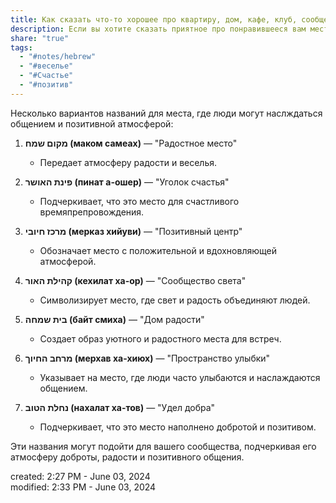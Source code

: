 ```yaml
---  
title: Как сказать что-то хорошее про квартиру, дом, кафе, клуб, сообщество и другие места  
description: Если вы хотите сказать приятное про понравившееся вам место, можно использовать эти варианты  
share: "true"  
tags:  
  - "#notes/hebrew"  
  - "#веселье"  
  - "#Счастье"  
  - "#позитив"  
---  
```

  
Несколько вариантов названий для места, где люди могут наслждаться общением и позитивной атмосферой:  
  
1. **מקום שמח (маком самеах)** — "Радостное место"  
   - Передает атмосферу радости и веселья.  
  
2. **פינת האושר (пинат а-ошер)** — "Уголок счастья"  
   - Подчеркивает, что это место для счастливого времяпрепровождения.  
  
3. **מרכז חיובי (мерказ хийуви)** — "Позитивный центр"  
   - Обозначает место с положительной и вдохновляющей атмосферой.  
  
4. **קהילת האור (кехилат ха-ор)** — "Сообщество света"  
   - Символизирует место, где свет и радость объединяют людей.  
  
5. **בית שמחה (байт смиха)** — "Дом радости"  
   - Создает образ уютного и радостного места для встреч.  
  
6. **מרחב החיוך (мерхав ха-хиюх)** — "Пространство улыбки"  
   - Указывает на место, где люди часто улыбаются и наслаждаются общением.  
  
7. **נחלת הטוב (нахалат ха-тов)** — "Удел добра"  
   - Подчеркивает, что это место наполнено добротой и позитивом.  
  
Эти названия могут подойти для вашего сообщества, подчеркивая его атмосферу доброты, радости и позитивного общения.  
  
created: 2:27 PM - June 03, 2024  
modified: 2:33 PM - June 03, 2024  
  
